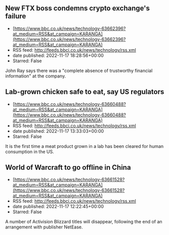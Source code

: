 ## New FTX boss condemns crypto exchange's failure
 - [https://www.bbc.co.uk/news/technology-63662396?at_medium=RSS&at_campaign=KARANGA](https://www.bbc.co.uk/news/technology-63662396?at_medium=RSS&at_campaign=KARANGA)
 - RSS feed: http://feeds.bbci.co.uk/news/technology/rss.xml
 - date published: 2022-11-17 18:28:56+00:00
 - Starred: False

John Ray says there was a "complete absence of trustworthy financial information" at the company.

## Lab-grown chicken safe to eat, say US regulators
 - [https://www.bbc.co.uk/news/technology-63660488?at_medium=RSS&at_campaign=KARANGA](https://www.bbc.co.uk/news/technology-63660488?at_medium=RSS&at_campaign=KARANGA)
 - RSS feed: http://feeds.bbci.co.uk/news/technology/rss.xml
 - date published: 2022-11-17 13:33:03+00:00
 - Starred: False

It is the first time a meat product grown in a lab has been cleared for human consumption in the US.

## World of Warcraft to go offline in China
 - [https://www.bbc.co.uk/news/technology-63661528?at_medium=RSS&at_campaign=KARANGA](https://www.bbc.co.uk/news/technology-63661528?at_medium=RSS&at_campaign=KARANGA)
 - RSS feed: http://feeds.bbci.co.uk/news/technology/rss.xml
 - date published: 2022-11-17 12:22:45+00:00
 - Starred: False

A number of Activision Blizzard titles will disappear, following the end of an arrangement with publisher NetEase.
